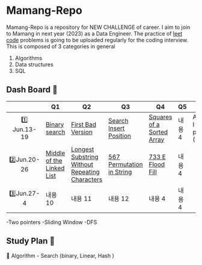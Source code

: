 # Mamang-Repo

Mamang-Repo is a repository for NEW CHALLENGE of career. 
I aim to join to Mamang in next year (2023) as a Data Engineer. 
The practice of [leet code](https://leetcode.com/) problems is going to be uploaded regularly for the coding interview. 
This is composed of 3 categories in general 

1) Algorithms 
2) Data structures
3) SQL 

## Dash Board  :calendar:

||Q1|Q2|Q3|Q4|Q5|note|
|:---:|---|---|---|---|---|---|
|:one: Jun.13-19|[Binary search ](https://leetcode.com/problems/binary-search/)|[First Bad Version](https://leetcode.com/problems/first-bad-version/) |[Search Insert Position](https://leetcode.com/problems/search-insert-position/)|[Squares of a Sorted Array](https://leetcode.com/problems/squares-of-a-sorted-array/)|내용 4|Algorithm I Study plan (14Days)
|:two:Jun.20-26|[Middle of the Linked List](https://leetcode.com/problems/middle-of-the-linked-list/)|[ Longest Substring Without Repeating Characters](https://leetcode.com/problems/longest-substring-without-repeating-characters/)|[ 567 Permutation in String](https://leetcode.com/problems/permutation-in-string/)|[ 733 E Flood Fill](https://leetcode.com/problems/flood-fill/)|내용 4|
|:three:Jun.27-4|내용 10|내용 11|내용 12|내용 4|내용 4|

-Two pointers
-Sliding Window
-DFS

## Study Plan  :pushpin:
:paperclip: Algorithm - Search (binary, Linear, Hash )